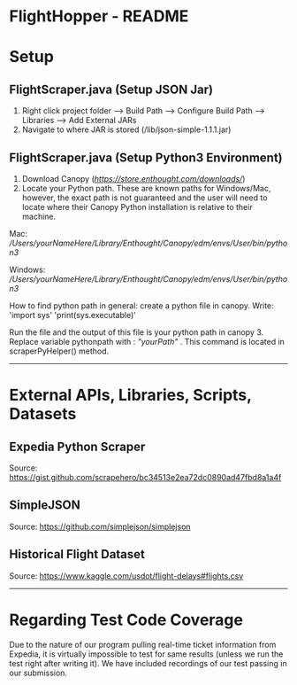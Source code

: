 # FlightHopper - README


# Setup

## FlightScraper.java (Setup JSON Jar)
1. Right click project folder --> Build Path --> Configure Build Path --> Libraries --> Add External JARs
2. Navigate to where JAR is stored (/lib/json-simple-1.1.1.jar)

## FlightScraper.java (Setup Python3 Environment)
1. Download Canopy (*https://store.enthought.com/downloads/*)
2. Locate your Python path. These are known paths for Windows/Mac, however, the exact path is not guaranteed and the user will need to locate where their Canopy Python installation is relative to their machine.

Mac: */Users/yourNameHere/Library/Enthought/Canopy/edm/envs/User/bin/python3*

Windows: */Users/yourNameHere/Library/Enthought/Canopy/edm/envs/User/bin/python3*

How to find python path in general: create a python file in canopy. Write:
'import sys'
'print(sys.executable)'

Run the file and the output of this file is your python path in canopy
3. Replace variable pythonpath with : *"yourPath"* . This command is located in scraperPyHelper() method.


--------------------------------------------------------------
# External APIs, Libraries, Scripts, Datasets

## Expedia Python Scraper
Source: https://gist.github.com/scrapehero/bc34513e2ea72dc0890ad47fbd8a1a4f

## SimpleJSON
Source: https://github.com/simplejson/simplejson

## Historical Flight Dataset
Source: https://www.kaggle.com/usdot/flight-delays#flights.csv


--------------------------------------------------------------

# Regarding Test Code Coverage
Due to the nature of our program pulling real-time ticket information from Expedia, it is virtually impossible to test for same results (unless we run the test right after writing it). We have included recordings of our test passing in our submission.

